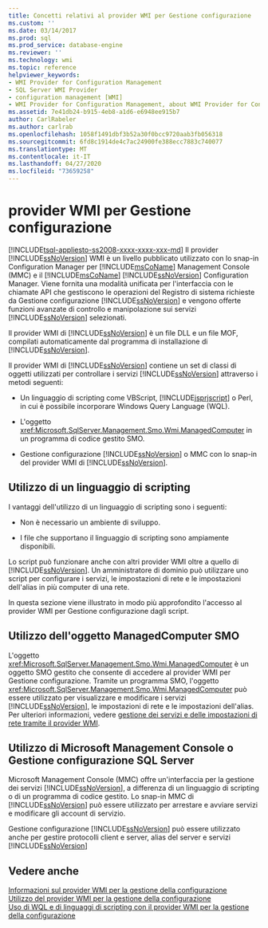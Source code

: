 ```yaml
---
title: Concetti relativi al provider WMI per Gestione configurazione
ms.custom: ''
ms.date: 03/14/2017
ms.prod: sql
ms.prod_service: database-engine
ms.reviewer: ''
ms.technology: wmi
ms.topic: reference
helpviewer_keywords:
- WMI Provider for Configuration Management
- SQL Server WMI Provider
- configuration management [WMI]
- WMI Provider for Configuration Management, about WMI Provider for Configuration Management
ms.assetid: 7e41db24-b915-4eb8-a1d6-e6948ee915b7
author: CarlRabeler
ms.author: carlrab
ms.openlocfilehash: 1058f1491dbf3b52a30f0bcc9720aab3fb056318
ms.sourcegitcommit: 6fd8c1914de4c7ac24900fe388ecc7883c740077
ms.translationtype: MT
ms.contentlocale: it-IT
ms.lasthandoff: 04/27/2020
ms.locfileid: "73659258"
---
```

# <a name="wmi-provider-for-configuration-management"></a>provider WMI per Gestione configurazione
[!INCLUDE[tsql-appliesto-ss2008-xxxx-xxxx-xxx-md](../../includes/tsql-appliesto-ss2008-xxxx-xxxx-xxx-md.md)]
  Il provider [!INCLUDE[ssNoVersion](../../includes/ssnoversion-md.md)] WMI è un livello pubblicato utilizzato con lo snap-in Configuration Manager per [!INCLUDE[msCoName](../../includes/msconame-md.md)] Management Console (MMC) e il [!INCLUDE[msCoName](../../includes/msconame-md.md)] [!INCLUDE[ssNoVersion](../../includes/ssnoversion-md.md)] Configuration Manager. Viene fornita una modalità unificata per l'interfaccia con le chiamate API che gestiscono le operazioni del Registro di sistema richieste da Gestione configurazione [!INCLUDE[ssNoVersion](../../includes/ssnoversion-md.md)] e vengono offerte funzioni avanzate di controllo e manipolazione sui servizi [!INCLUDE[ssNoVersion](../../includes/ssnoversion-md.md)] selezionati.  
  
 Il provider WMI di [!INCLUDE[ssNoVersion](../../includes/ssnoversion-md.md)] è un file DLL e un file MOF, compilati automaticamente dal programma di installazione di [!INCLUDE[ssNoVersion](../../includes/ssnoversion-md.md)].  
  
 Il provider WMI di [!INCLUDE[ssNoVersion](../../includes/ssnoversion-md.md)] contiene un set di classi di oggetti utilizzati per controllare i servizi [!INCLUDE[ssNoVersion](../../includes/ssnoversion-md.md)] attraverso i metodi seguenti:  
  
-   Un linguaggio di scripting come VBScript, [!INCLUDE[jsprjscript](../../includes/jsprjscript-md.md)] o Perl, in cui è possibile incorporare Windows Query Language (WQL).  
  
-   L'oggetto <xref:Microsoft.SqlServer.Management.Smo.Wmi.ManagedComputer> in un programma di codice gestito SMO.  
  
-   Gestione configurazione [!INCLUDE[ssNoVersion](../../includes/ssnoversion-md.md)] o MMC con lo snap-in del provider WMI di [!INCLUDE[ssNoVersion](../../includes/ssnoversion-md.md)].  
  
## <a name="using-a-script-language"></a>Utilizzo di un linguaggio di scripting  
 I vantaggi dell'utilizzo di un linguaggio di scripting sono i seguenti:  
  
-   Non è necessario un ambiente di sviluppo.  
  
-   I file che supportano il linguaggio di scripting sono ampiamente disponibili.  
  
 Lo script può funzionare anche con altri provider WMI oltre a quello di [!INCLUDE[ssNoVersion](../../includes/ssnoversion-md.md)]. Un amministratore di dominio può utilizzare uno script per configurare i servizi, le impostazioni di rete e le impostazioni dell'alias in più computer di una rete.  
  
 In questa sezione viene illustrato in modo più approfondito l'accesso al provider WMI per Gestione configurazione dagli script.  
  
## <a name="using-the-smo-managedcomputer-object"></a>Utilizzo dell'oggetto ManagedComputer SMO   
 L'oggetto <xref:Microsoft.SqlServer.Management.Smo.Wmi.ManagedComputer> è un oggetto SMO gestito che consente di accedere al provider WMI per Gestione configurazione. Tramite un programma SMO, l'oggetto <xref:Microsoft.SqlServer.Management.Smo.Wmi.ManagedComputer> può essere utilizzato per visualizzare e modificare i servizi [!INCLUDE[ssNoVersion](../../includes/ssnoversion-md.md)], le impostazioni di rete e le impostazioni dell'alias. Per ulteriori informazioni, vedere [gestione dei servizi e delle impostazioni di rete tramite il provider WMI](../../relational-databases/server-management-objects-smo/tasks/managing-services-and-network-settings-by-using-wmi-provider.md).  
  
## <a name="using-the-microsoft-management-console-or-sql-server-configuration-manager"></a>Utilizzo di Microsoft Management Console o Gestione configurazione SQL Server  
 Microsoft Management Console (MMC) offre un'interfaccia per la gestione dei servizi [!INCLUDE[ssNoVersion](../../includes/ssnoversion-md.md)], a differenza di un linguaggio di scripting o di un programma di codice gestito. Lo snap-in MMC di [!INCLUDE[ssNoVersion](../../includes/ssnoversion-md.md)] può essere utilizzato per arrestare e avviare servizi e modificare gli account di servizio.  
  
 Gestione configurazione [!INCLUDE[ssNoVersion](../../includes/ssnoversion-md.md)] può essere utilizzato anche per gestire protocolli client e server, alias del server e servizi [!INCLUDE[ssNoVersion](../../includes/ssnoversion-md.md)]  
  
## <a name="see-also"></a>Vedere anche  
 [Informazioni sul provider WMI per la gestione della configurazione](../../relational-databases/wmi-provider-configuration/understanding-the-wmi-provider-for-configuration-management.md)   
 [Utilizzo del provider WMI per la gestione della configurazione](../../relational-databases/wmi-provider-configuration/working-with-the-wmi-provider-for-configuration-management.md)   
 [Uso di WQL e di linguaggi di scripting con il provider WMI per la gestione della configurazione](../../relational-databases/wmi-provider-configuration/using-wql-and-scripting-languages-with-the-wmi-provider.md)  
  
  
